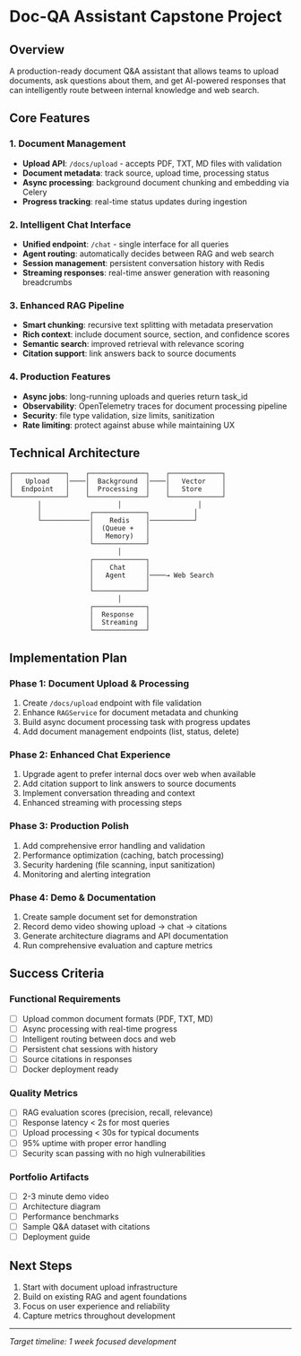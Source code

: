 # Doc-QA Assistant Capstone Project

## Overview
A production-ready document Q&A assistant that allows teams to upload documents, ask questions about them, and get AI-powered responses that can intelligently route between internal knowledge and web search.

## Core Features

### 1. Document Management
- **Upload API**: `/docs/upload` - accepts PDF, TXT, MD files with validation
- **Document metadata**: track source, upload time, processing status
- **Async processing**: background document chunking and embedding via Celery
- **Progress tracking**: real-time status updates during ingestion

### 2. Intelligent Chat Interface  
- **Unified endpoint**: `/chat` - single interface for all queries
- **Agent routing**: automatically decides between RAG and web search
- **Session management**: persistent conversation history with Redis
- **Streaming responses**: real-time answer generation with reasoning breadcrumbs

### 3. Enhanced RAG Pipeline
- **Smart chunking**: recursive text splitting with metadata preservation
- **Rich context**: include document source, section, and confidence scores
- **Semantic search**: improved retrieval with relevance scoring
- **Citation support**: link answers back to source documents

### 4. Production Features
- **Async jobs**: long-running uploads and queries return task_id
- **Observability**: OpenTelemetry traces for document processing pipeline
- **Security**: file type validation, size limits, sanitization
- **Rate limiting**: protect against abuse while maintaining UX

## Technical Architecture

```
┌─────────────┐    ┌──────────────┐    ┌─────────────┐
│   Upload    │────│  Background  │────│   Vector    │
│  Endpoint   │    │  Processing  │    │   Store     │
└─────────────┘    └──────────────┘    └─────────────┘
       │                   │                   │
       │            ┌─────────────┐           │
       └────────────│    Redis    │───────────┘
                    │  (Queue +   │
                    │   Memory)   │
                    └─────────────┘
                           │
                    ┌─────────────┐
                    │    Chat     │
                    │   Agent     │────→ Web Search
                    │             │
                    └─────────────┘
                           │
                    ┌─────────────┐
                    │  Response   │
                    │  Streaming  │
                    └─────────────┘
```

## Implementation Plan

### Phase 1: Document Upload & Processing
1. Create `/docs/upload` endpoint with file validation
2. Enhance `RAGService` for document metadata and chunking
3. Build async document processing task with progress updates
4. Add document management endpoints (list, status, delete)

### Phase 2: Enhanced Chat Experience
1. Upgrade agent to prefer internal docs over web when available
2. Add citation support to link answers to source documents
3. Implement conversation threading and context
4. Enhanced streaming with processing steps

### Phase 3: Production Polish
1. Add comprehensive error handling and validation
2. Performance optimization (caching, batch processing)
3. Security hardening (file scanning, input sanitization)
4. Monitoring and alerting integration

### Phase 4: Demo & Documentation
1. Create sample document set for demonstration
2. Record demo video showing upload → chat → citations
3. Generate architecture diagrams and API documentation
4. Run comprehensive evaluation and capture metrics

## Success Criteria

### Functional Requirements
- [ ] Upload common document formats (PDF, TXT, MD)
- [ ] Async processing with real-time progress
- [ ] Intelligent routing between docs and web
- [ ] Persistent chat sessions with history
- [ ] Source citations in responses
- [ ] Docker deployment ready

### Quality Metrics
- [ ] RAG evaluation scores (precision, recall, relevance)
- [ ] Response latency < 2s for most queries
- [ ] Upload processing < 30s for typical documents
- [ ] 95% uptime with proper error handling
- [ ] Security scan passing with no high vulnerabilities

### Portfolio Artifacts
- [ ] 2-3 minute demo video
- [ ] Architecture diagram
- [ ] Performance benchmarks
- [ ] Sample Q&A dataset with citations
- [ ] Deployment guide

## Next Steps
1. Start with document upload infrastructure
2. Build on existing RAG and agent foundations
3. Focus on user experience and reliability
4. Capture metrics throughout development

---
*Target timeline: 1 week focused development*